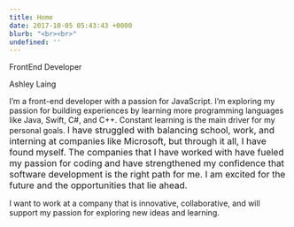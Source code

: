 ```yaml
---
title: Home
date: 2017-10-05 05:43:43 +0000
blurb: "<br><br>"
undefined: ''
---
```



FrontEnd Developer

Ashley Laing

I’m a front-end developer with a passion for JavaScript. I’m exploring my passion for building experiences by learning more programming languages like Java, Swift, C#, and C++. Constant learning is the main driver for my personal goals. <span style="font-size: 1rem;">I&nbsp;</span><span style="font-size: 1rem;">have struggled with balancing school, work, and interning at companies like Microsoft, but through it all, I have found myself. The companies that I have worked with have fueled my passion for coding and have strengthened my confidence&nbsp;</span><span style="font-size: 1rem;">that software development is the right path for me. I am excited for the future and the opportunities that lie ahead.</span>

I want to work at a company that is innovative, collaborative, and will support my passion for exploring new ideas and learning.